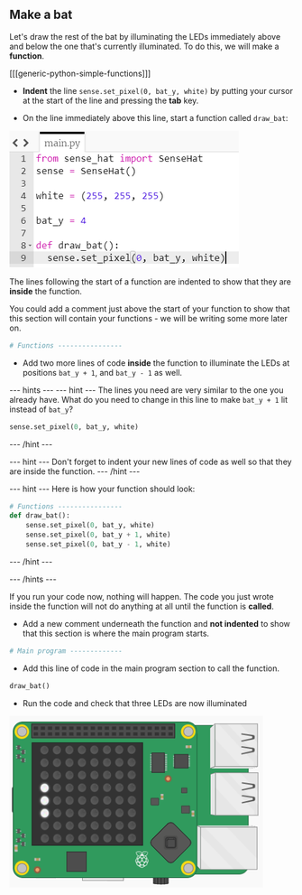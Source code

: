 ## Make a bat

Let's draw the rest of the bat by illuminating the LEDs immediately above and below the one that's currently illuminated. To do this, we will make a **function**.

[[[generic-python-simple-functions]]]

+ **Indent** the line `sense.set_pixel(0, bat_y, white)` by putting your cursor at the start of the line and pressing the **tab** key.

+ On the line immediately above this line, start a function called `draw_bat`:

![Indented part of function](images/indented-in-function.png)

The lines following the start of a function are indented to show that they are **inside** the function.

You could add a comment just above the start of your function to show that this section will contain your functions - we will be writing some more later on.

```python
# Functions ----------------
```

+ Add two more lines of code **inside** the function to illuminate the LEDs at positions `bat_y + 1`, and `bat_y - 1` as well.

--- hints ---
--- hint ---
The lines you need are very similar to the one you already have. What do you need to change in this line to make `bat_y + 1` lit instead of `bat_y`?

```python
sense.set_pixel(0, bat_y, white)
```
--- /hint ---

--- hint ---
Don't forget to indent your new lines of code as well so that they are inside the function.
--- /hint ---

--- hint ---
Here is how your function should look:

```python
# Functions ----------------
def draw_bat():
	sense.set_pixel(0, bat_y, white)
	sense.set_pixel(0, bat_y + 1, white)
	sense.set_pixel(0, bat_y - 1, white)
```

--- /hint ---

--- /hints ---

If you run your code now, nothing will happen. The code you just wrote inside the function will not do anything at all until the function is **called**.

+ Add a new comment underneath the function and **not indented** to show that this section is where the main program starts.

```python
# Main program -------------
```

+ Add this line of code in the main program section to call the function.

```python
draw_bat()
```

+ Run the code and check that three LEDs are now illuminated

![Three LEDs](images/three-leds.png)
